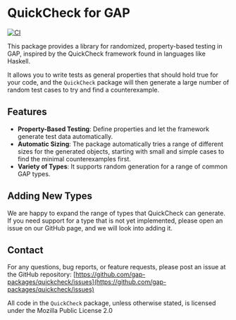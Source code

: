 # QuickCheck for GAP

[![CI](https://github.com/gap-packages/quickcheck/actions/workflows/CI.yml/badge.svg)](https://github.com/gap-packages/quickcheck/actions/workflows/CI.yml)

This package provides a library for randomized, property-based testing in GAP, inspired by the QuickCheck framework found in languages like Haskell.

It allows you to write tests as general properties that should hold true for your code, and the `QuickCheck` package will then generate a large number of random test cases to try and find a counterexample.

## Features

* **Property-Based Testing**: Define properties and let the framework generate test data automatically.
* **Automatic Sizing**: The package automatically tries a range of different sizes for the generated objects, starting with small and simple cases to find the minimal counterexamples first.
* **Variety of Types**: It supports random generation for a range of common GAP types.

## Adding New Types

We are happy to expand the range of types that QuickCheck can generate. If you need support for a type that is not yet implemented, please open an issue on our GitHub page, and we will look into adding it.

## Contact

For any questions, bug reports, or feature requests, please post an issue at the GitHub repository:
[https://github.com/gap-packages/quickcheck/issues](https://github.com/gap-packages/quickcheck/issues)

All code in the `QuickCheck` package, unless otherwise stated, is licensed under the Mozilla Public License 2.0

